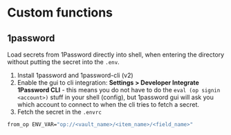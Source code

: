 # Custom functions
## 1password
Load secrets from 1Password directly into shell, when entering the directory without putting the secret into the `.env`.

1. Install 1password and 1password-cli (v2)
1. Enable the gui to cli integration: **Settings > Developer Integrate 1Password CLI** - this means you do not have to do the
   `eval (op signin <account>)` stuff in your shell (config), but 1password gui will ask you which account to connect to when the
   cli tries to fetch a secret.
1. Fetch the secret in the `.envrc`
```bash
from_op ENV_VAR="op://<vault_name>/<item_name>/<field_name>"
```
